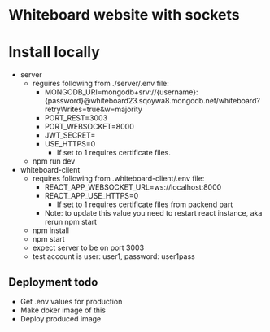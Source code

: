 # Whiteboard website with sockets

# Install locally

* server
  - reguires following from ./server/.env file:
    - MONGODB_URI=mongodb+srv://{username}:{password}@whiteboard23.sqoywa8.mongodb.net/whiteboard?retryWrites=true&w=majority
    - PORT_REST=3003
    - PORT_WEBSOCKET=8000
    - JWT_SECRET=
    - USE_HTTPS=0
      - If set to 1 requires certificate files.
  - npm run dev
* whiteboard-client
  - requires following from .whiteboard-client/.env file:
    - REACT_APP_WEBSOCKET_URL=ws://localhost:8000
    - REACT_APP_USE_HTTPS=0
      - If set to 1 requires certificate files from packend part
    - Note: to update this value you need to restart react instance, aka rerun npm start
  - npm install
  - npm start
  - expect server to be on port 3003
  - test account is user: user1, password: user1pass

## Deployment todo

* Get .env values for production
* Make doker image of this
* Deploy produced image